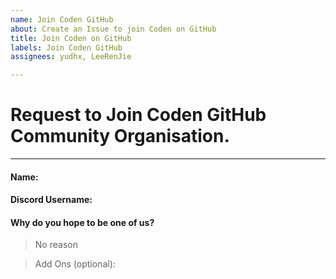 ```yaml
---
name: Join Coden GitHub
about: Create an Issue to join Coden on GitHub
title: Join Coden on GitHub
labels: Join Coden GitHub
assignees: yudhx, LeeRenJie

---
```


<!---
An invitation request will be sent to our Core Team! We look forward to having you part of our community on GitHub! 

After you are accepted, make it public so that the community is visible on your profile. You can do this by finding your name in the GitHub organization list and change the dropdown from private > public!
 
Link: https://github.com/orgs/CodenCommunity/people

This might be your first step in getting your feet wet to be an open-source contributor and a part of our community plans! We hope that all our members can grow together with our community!
-->

# Request to Join Coden GitHub Community Organisation.
---

<!-- Required Details -->

#### Name: <Enter Your Name Here>

#### Discord Username: <Enter Your Discord Username>

#### Why do you hope to be one of us? 
> No reason

> Add Ons (optional):
<!--Where did you find us?-->

<!--What do you like about this community?-->

<!--https://discord.gg/rSKKKZEnVn (link to our discord server)-->
